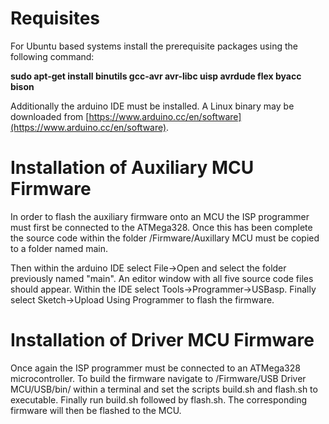 # Requisites

For Ubuntu based systems install the prerequisite packages using the following command:

**sudo apt-get install binutils gcc-avr avr-libc uisp avrdude flex byacc bison**

Additionally the arduino IDE must be installed. A Linux binary may be downloaded from [https://www.arduino.cc/en/software](https://www.arduino.cc/en/software).

# Installation of Auxiliary MCU Firmware

In order to flash the auxiliary firmware onto an MCU the ISP programmer must first be connected to the ATMega328. 
Once this has been complete the source code within the folder /Firmware/Auxillary MCU must be copied to a folder named main. 

Then within the arduino IDE select File->Open and select the folder previously named "main". An editor window with all five source code files should appear. 
Within the IDE select Tools->Programmer->USBasp. Finally select Sketch->Upload Using Programmer to flash the firmware.

# Installation of Driver MCU Firmware

Once again the ISP programmer must be connected to an ATMega328 microcontroller. To build the firmware navigate to /Firmware/USB Driver MCU/USB/bin/ within a terminal and set the scripts build.sh and flash.sh to executable. Finally run build.sh followed by flash.sh. The corresponding firmware will then be flashed to the MCU.
